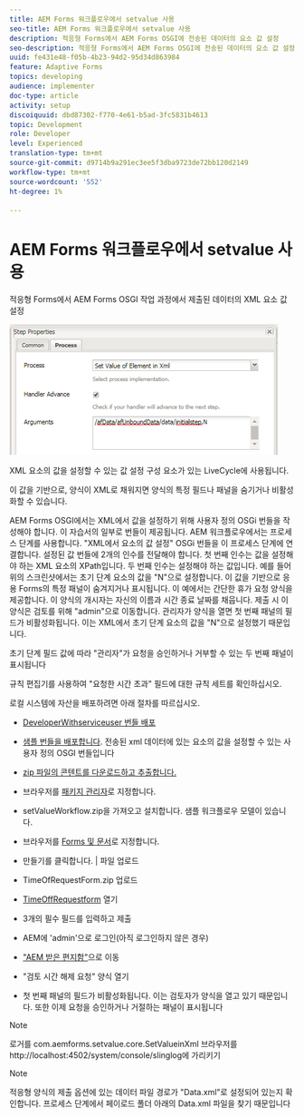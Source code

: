 ```yaml
---
title: AEM Forms 워크플로우에서 setvalue 사용
seo-title: AEM Forms 워크플로우에서 setvalue 사용
description: 적응형 Forms에서 AEM Forms OSGI에 전송된 데이터의 요소 값 설정
seo-description: 적응형 Forms에서 AEM Forms OSGI에 전송된 데이터의 요소 값 설정
uuid: fe431e48-f05b-4b23-94d2-95d34d863984
feature: Adaptive Forms
topics: developing
audience: implementer
doc-type: article
activity: setup
discoiquuid: dbd87302-f770-4e61-b5ad-3fc5831b4613
topic: Development
role: Developer
level: Experienced
translation-type: tm+mt
source-git-commit: d9714b9a291ec3ee5f3dba9723de72bb120d2149
workflow-type: tm+mt
source-wordcount: '552'
ht-degree: 1%

---
```



# AEM Forms 워크플로우에서 setvalue 사용

적응형 Forms에서 AEM Forms OSGI 작업 과정에서 제출된 데이터의 XML 요소 값 설정

![SetValue](assets/setvalue.png)

XML 요소의 값을 설정할 수 있는 값 설정 구성 요소가 있는 LiveCycle에 사용됩니다.

이 값을 기반으로, 양식이 XML로 채워지면 양식의 특정 필드나 패널을 숨기거나 비활성화할 수 있습니다.

AEM Forms OSGI에서는 XML에서 값을 설정하기 위해 사용자 정의 OSGi 번들을 작성해야 합니다. 이 자습서의 일부로 번들이 제공됩니다.
AEM 워크플로우에서는 프로세스 단계를 사용합니다. &quot;XML에서 요소의 값 설정&quot; OSGi 번들을 이 프로세스 단계에 연결합니다.
설정된 값 번들에 2개의 인수를 전달해야 합니다. 첫 번째 인수는 값을 설정해야 하는 XML 요소의 XPath입니다. 두 번째 인수는 설정해야 하는 값입니다.
예를 들어 위의 스크린샷에서는 초기 단계 요소의 값을 &quot;N&quot;으로 설정합니다.
이 값을 기반으로 응용 Forms의 특정 패널이 숨겨지거나 표시됩니다.
이 예에서는 간단한 휴가 요청 양식을 제공합니다. 이 양식의 개시자는 자신의 이름과 시간 종료 날짜를 채웁니다. 제출 시 이 양식은 검토를 위해 &quot;admin&quot;으로 이동합니다. 관리자가 양식을 열면 첫 번째 패널의 필드가 비활성화됩니다. 이는 XML에서 초기 단계 요소의 값을 &quot;N&quot;으로 설정했기 때문입니다.

초기 단계 필드 값에 따라 &quot;관리자&quot;가 요청을 승인하거나 거부할 수 있는 두 번째 패널이 표시됩니다

규칙 편집기를 사용하여 &quot;요청한 시간 초과&quot; 필드에 대한 규칙 세트를 확인하십시오.

로컬 시스템에 자산을 배포하려면 아래 절차를 따르십시오.

* [DeveloperWithserviceuser 번들 배포](/help/forms/assets/common-osgi-bundles/DevelopingWithServiceUser.jar)

* [샘플 번들을 배포합니다](/help/forms/assets/common-osgi-bundles/SetValueApp.core-1.0-SNAPSHOT.jar). 전송된 xml 데이터에 있는 요소의 값을 설정할 수 있는 사용자 정의 OSGI 번들입니다

* [zip 파일의 콘텐트를 다운로드하고 추출합니다.](assets/setvalueassets.zip)
* 브라우저를 [패키지 관리자](http://localhost:4502/crx/packmgr/index.jsp)로 지정합니다.
* setValueWorkflow.zip을 가져오고 설치합니다. 샘플 워크플로우 모델이 있습니다.
* 브라우저를 [Forms 및 문서](http://localhost:4502/aem/forms.html/content/dam/formsanddocuments)로 지정합니다.
* 만들기를 클릭합니다. | 파일 업로드
* TimeOfRequestForm.zip 업로드
* [TimeOffRequestform](http://localhost:4502/content/dam/formsanddocuments/timeoffapplication/jcr:content?wcmmode=disabled) 열기
* 3개의 필수 필드를 입력하고 제출
* AEM에 &#39;admin&#39;으로 로그인(아직 로그인하지 않은 경우)
* [&quot;AEM 받은 편지함&quot;](http://localhost:4502/aem/inbox)으로 이동
* &quot;검토 시간 해제 요청&quot; 양식 열기
* 첫 번째 패널의 필드가 비활성화됩니다. 이는 검토자가 양식을 열고 있기 때문입니다. 또한 이제 요청을 승인하거나 거절하는 패널이 표시됩니다

>[!NOTE]
>
>로거를
>com.aemforms.setvalue.core.SetValueinXml
>브라우저를 http://localhost:4502/system/console/slinglog에 가리키기

>[!NOTE]
>
>적응형 양식의 제출 옵션에 있는 데이터 파일 경로가 &quot;Data.xml&quot;로 설정되어 있는지 확인합니다. 프로세스 단계에서 페이로드 폴더 아래의 Data.xml 파일을 찾기 때문입니다
